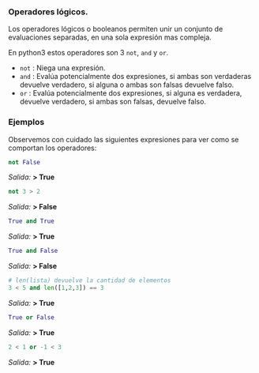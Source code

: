 ### Operadores lógicos.

Los operadores lógicos o booleanos permiten unir un conjunto de evaluaciones separadas, en una sola expresión mas compleja.

En python3 estos operadores son 3 `not`, `and` y `or`.
  
* `not` : Niega una expresión.
* `and` : Evalúa potencialmente dos expresiones, si ambas son verdaderas devuelve verdadero, si alguna o ambas son falsas devuelve falso.
* `or`  : Evalúa potencialmente dos expresiones, si alguna es verdadera, devuelve verdadero, si ambas son falsas, devuelve falso.


### Ejemplos

Observemos con cuidado las siguientes expresiones para ver como se comportan los operadores:

  ``` python
not False
  ```
  _Salida:_
**> True**

  ``` python
not 3 > 2
  ```
  _Salida:_
**> False**


  ``` python
True and True
  ```
  _Salida:_
**> True**

  ``` python
True and False
  ```
  _Salida:_
**> False**

  ``` python
# len(lista) devuelve la cantidad de elementos
3 < 5 and len([1,2,3]) == 3
  ```
  _Salida:_
**> True**

  ``` python
True or False
  ```
  _Salida:_
**> True**

  ``` python
2 < 1 or -1 < 3
  ```
  _Salida:_
**> True**
